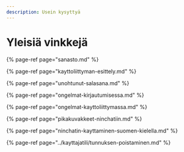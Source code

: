 ```yaml
---
description: Usein kysyttyä
---
```


# Yleisiä vinkkejä

{% page-ref page="sanasto.md" %}

{% page-ref page="kayttoliittyman-esittely.md" %}

{% page-ref page="unohtunut-salasana.md" %}

{% page-ref page="ongelmat-kirjautumisessa.md" %}

{% page-ref page="ongelmat-kayttoliittymassa.md" %}

{% page-ref page="pikakuvakkeet-ninchatiin.md" %}

{% page-ref page="ninchatin-kayttaminen-suomen-kielella.md" %}

{% page-ref page="../kayttajatili/tunnuksen-poistaminen.md" %}



